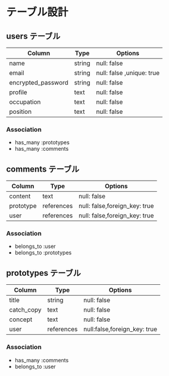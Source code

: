 # テーブル設計

## users テーブル

| Column             | Type   | Options                  |
| ------------------ | ------ | -------------------------|
| name               | string | null: false              |
| email              | string | null: false ,unique: true|
| encrypted_password | string | null: false              |
| profile            | text   | null: false              |
| occupation         | text   | null: false              |
| position           | text   | null: false              |

### Association

- has_many :prototypes
- has_many :comments

## comments テーブル

| Column    | Type       | Options                      |
| --------- | ---------- | ---------------------------- |
| content   | text       | null: false                  |
| prototype | references | null: false,foreign_key: true|
| user      | references | null: false,foreign_key: true|


### Association

- belongs_to :user
- belongs_to :prototypes


## prototypes テーブル

| Column     | Type       | Options                     |
| ---------- | ---------- | --------------------------- |
| title      | string     | null: false                 |              |
| catch_copy | text       | null: false                 |
| concept    | text       | null: false                 |
| user       | references | null:false,foreign_key: true|

### Association

- has_many   :comments
- belongs_to :user